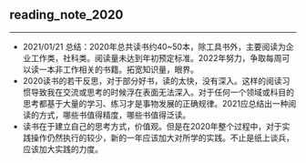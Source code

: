 ## reading_note_2020
---
+ 2021/01/21 总结：2020年总共读书约40~50本，除工具书外，主要阅读为企业工作类，社科类。阅读量未达到年初预定标准。2022年努力，争取每周可以读一本非工作相关的书籍。拓宽知识量，眼界。
+ 2020读书的若干反思，对于部分好书，读的太快，没有深入。这样的阅读习惯导致我在交流或思考的时候浮在表面无法深入。对于任何一个领域或科目的思考都基于大量的学习、练习才是事物发展的正确规律。2021应总结出一种阅读的方式，哪些书值得精度，哪些书值得泛读。
+ 读书在于建立自己的思考方式，价值观。但是在2020年整个过程中，对于实践操作仍然执行的较少，新的一年应该加大对所学的实践。不止是纸上谈兵，应该加大实践的力度。